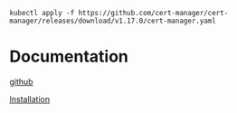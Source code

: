 ```
kubectl apply -f https://github.com/cert-manager/cert-manager/releases/download/v1.17.0/cert-manager.yaml
```

# Documentation
[github](https://github.com/cert-manager/cert-manager)

[Installation](https://cert-manager.io/docs/installation/)
